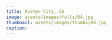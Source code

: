 ```yaml
---
title: Foster City, CA
image: assets/images/fulls/04.jpg
thumbnail: assets/images/thumbs/04.jpg
caption:
---
```

